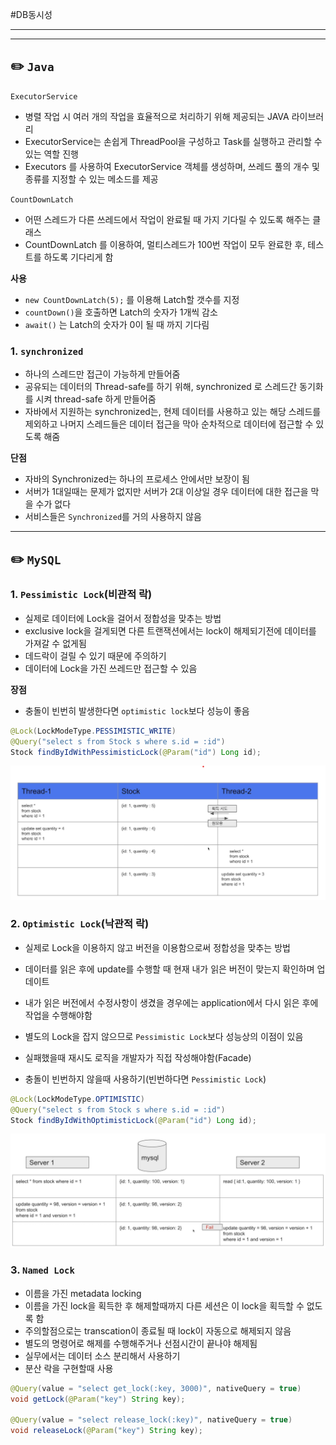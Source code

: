 #DB동시성

---
---
## ✏️ `Java`

`ExecutorService`
- 병렬 작업 시 여러 개의 작업을 효율적으로 처리하기 위해 제공되는 JAVA 라이브러리
- ExecutorService는 손쉽게 ThreadPool을 구성하고 Task를 실행하고 관리할 수 있는 역할 진행
- Executors 를 사용하여 ExecutorService 객체를 생성하며, 쓰레드 풀의 개수 및 종류를 지정할 수 있는 메소드를 제공

`CountDownLatch`
- 어떤 스레드가 다른 쓰레드에서 작업이 완료될 때 가지 기다릴 수 있도록 해주는 클래스
- CountDownLatch 를 이용하여, 멀티스레드가 100번 작업이 모두 완료한 후, 테스트를 하도록 기다리게 함

**사용**
- `new CountDownLatch(5);` 를 이용해 Latch할 갯수를 지정
- `countDown()`을 호출하면 Latch의 숫자가 1개씩 감소
- `await()` 는 Latch의 숫자가 0이 될 때 까지 기다림

### 1. `synchronized`
- 하나의 스레드만 접근이 가능하게 만들어줌
- 공유되는 데이터의 Thread-safe를 하기 위해, synchronized 로 스레드간 동기화를 시켜 thread-safe 하게 만들어줌
- 자바에서 지원하는 synchronized는, 현제 데이터를 사용하고 있는 해당 스레드를 제외하고 나머지 스레드들은 데이터 접근을 막아 순차적으로 데이터에 접근할 수 있도록 해줌

**단점**
- 자바의 Synchronized는 하나의 프로세스 안에서만 보장이 됨
- 서버가 1대일때는 문제가 없지만 서버가 2대 이상일 경우 데이터에 대한 접근을 막을 수가 없다
- 서비스들은 `Synchronized`를 거의 사용하지 않음


---
## ✏️ `MySQL`
### 1. `Pessimistic Lock`(비관적 락)
- 실제로 데이터에 Lock을 걸어서 정합성을 맞추는 방법
- exclusive lock을 걸게되면 다른 트랜잭션에서는 lock이 해제되기전에 데이터를 가져갈 수 없게됨
- 데드락이 걸릴 수 있기 때문에 주의하기
- 데이터에 Lock을 가진 쓰레드만 접근할 수 있음

**장점**
- 충돌이 빈번히 발생한다면 `optimistic lock`보다 성능이 좋음

```java
@Lock(LockModeType.PESSIMISTIC_WRITE)
@Query("select s from Stock s where s.id = :id")
Stock findByIdWithPessimisticLock(@Param("id") Long id);
```
![alt text](image/image.png)


### 2. `Optimistic Lock`(낙관적 락)
- 실제로 Lock을 이용하지 않고 버전을 이용함으로써 정합성을 맞추는 방법
- 데이터를 읽은 후에 update를 수행할 때 현재 내가 읽은 버전이 맞는지 확인하며 업데이트
- 내가 읽은 버전에서 수정사항이 생겼을 경우에는 application에서 다시 읽은 후에 작업을 수행해야함

- 별도의 Lock을 잡지 않으므로 `Pessimistic Lock`보다 성능상의 이점이 있음
- 실패했을때 재시도 로직을 개발자가 직접 작성해야함(Facade)
- 충돌이 빈번하지 않을때 사용하기(빈번하다면 `Pessimistic Lock`)

```java
@Lock(LockModeType.OPTIMISTIC)
@Query("select s from Stock s where s.id = :id")
Stock findByIdWithOptimisticLock(@Param("id") Long id);
```

![alt text](image/image-1.png)


### 3. `Named Lock`
- 이름을 가진 metadata locking 
- 이름을 가진 lock을 획득한 후 해제할때까지 다른 세션은 이 lock을 획득할 수 없도록 함
- 주의할점으로는 transcation이 종료될 때 lock이 자동으로 해제되지 않음
- 별도의 명령어로 해제를 수행해주거나 선점시간이 끝나야 해제됨
- 실무에서는 데이터 소스 분리해서 사용하기
- 분산 락을 구현할때 사용
```java
@Query(value = "select get_lock(:key, 3000)", nativeQuery = true)
void getLock(@Param("key") String key);

@Query(value = "select release_lock(:key)", nativeQuery = true)
void releaseLock(@Param("key") String key);
```
